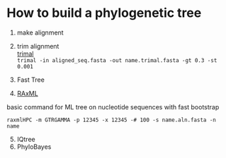 # How to build a phylogenetic tree

1. make alignment
2. trim alignment  
[trimal](http://trimal.cgenomics.org)  
`trimal -in aligned_seq.fasta -out name.trimal.fasta -gt 0.3 -st 0.001`

3. Fast Tree
4. [RAxML](https://sco.h-its.org/exelixis/web/software/raxml/hands_on.html)  

basic command for ML tree on nucleotide sequences with fast bootstrap  

`raxmlHPC -m GTRGAMMA -p 12345 -x 12345 -# 100 -s name.aln.fasta -n name`  

5. IQtree
6. PhyloBayes
